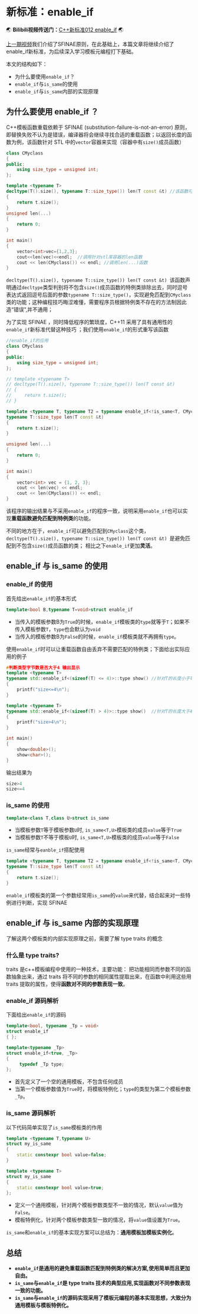# 新标准：enable_if
:earth_asia: **Bilibili视频传送门：**[C++新标准012  enable_if](https://www.bilibili.com/video/BV1Tv4y1N73A?spm_id_from=333.999.0.0&vd_source=0184d13a7c21515c19c1cdb9230751c8) :earth_asia:

[上一期视频](https://www.bilibili.com/video/BV1yr4y1t7qo?spm_id_from=333.999.0.0&vd_source=0184d13a7c21515c19c1cdb9230751c8)我们介绍了SFINAE原则，在此基础上，本篇文章将继续介绍了enable_if新标准，为后续深入学习模板元编程打下基础。

本文的结构如下：
- 为什么要使用`enable_if`？
- `enable_if`与`is_same`的使用
- `enable_if`与`is_same`内部的实现原理


## 为什么要使用 enable_if ？
C++模板函数重载依赖于 SFINAE (substitution-failure-is-not-an-error) 原则，即替换失败不认为是错误，编译器将会继续寻找合适的重载函数；以返回长度的函数为例，该函数针对 STL 中的`vector`容器来实现（容器中有`size()`成员函数）

```c++
class CMyclass
{
public:
    using size_type = unsigned int;
};

template <typename T>
decltype(T().size(), typename T::size_type()) len(T const &t) //该函数可以避免匹配到CMyclass类
{
    return t.size();
}
unsigned len(...)
{
    return 0;
}

int main()
{
    vector<int>vec={1,2,3};
    cout<<len(vec)<<endl;  //调用针对stl库容器的len函数
    cout << len(CMyclass()) << endl; //调用len(...)函数
}
```
`decltype(T().size(), typename T::size_type()) len(T const &t) `该函数声明通过`decltype`类型判别将不包含`size()`成员函数的特例类排除出去，同时逗号表达式返回逗号后面的参数`typename T::size_type()`，实现避免匹配到`CMyclass`类的功能；这种编程技巧晦涩难懂，需要程序员根据特例类不存在的方法制因此造“错误”,并不通用；

为了实现 SFINAE ，同时降低程序的繁琐度，C++11 采用了具有通用性的`enable_if`新标准代替这种技巧 ；我们使用`enable_if`的形式重写该函数
```c++
//enable_if的应用
class CMyclass
{
public:
    using size_type = unsigned int;
};

// template <typename T>  
// decltype(T().size(), typename T::size_type()) len(T const &t)
// {
//     return t.size();
// }

template <typename T, typename T2 = typename enable_if<!is_same<T, CMyclass>::value>::type> //enable_if形式
typename T::size_type len(T const &t)
{
    return t.size();
}

unsigned len(...)
{
    return 0;
}

int main()
{
    vector<int> vec = {1, 2, 3};
    cout << len(vec) << endl;
    cout << len(CMyclass()) << endl;
}
```
该程序的输出结果与不采用`enable_if`的程序一致，说明采用`enable_if`也可以实现**重载函数避免匹配到特例类**的功能。

不同的地方在于，`enable_if`可以避免匹配到`CMyclass`这个类，`decltype(T().size(), typename T::size_type()) len(T const &t) `是避免匹配到不包含`size()`成员函数的类；
相比之下`enable_if`更加**灵活**。

##  enable_if 与 is_same 的使用
###  enable_if 的使用
首先给出`enable_if`的基本形式
```c++
template<bool B,typename T=void>struct enable_if
```
- 当传入的模板参数B为`True`的时候，`enable_if`模板类的`type`就等于`T`；如果不传入模板参数`T`，`type`也会默认为`void`
- 当传入的模板参数B为`False`的时候，`enable_if`模板类就不再拥有`type`。

使用`enable_if`时可以让重载函数自由丢弃不需要匹配的特例类；下面给出实际应用的例子

```c++
#判断类型字节数是否大于4 输出显示
template <typename T>
typename std::enable_if<(sizeof(T) <= 4)>::type show() //针对T的长度小于等于4的情况生效
{
    printf("size<=4\n");
}

template <typename T>
typename std::enable_if<(sizeof(T) > 4)>::type show()  //针对T的长度大于4的情况生效
{
    printf("size>4\n");
}

int main()
{
    show<double>();
    show<char>();
}
```
输出结果为
```c++
size>4
size<=4
```


### is_same 的使用


```c++
template<class T,class U>struct is_same
```
- 当模板参数`T`等于模板参数`U`时, `is_same<T,U>`模板类的成员`value`等于`True`
- 当模板参数`T`不等于模板`U`时, `is_same<T,U>`模板类的成员`value`等于`False`

`is_same`经常与`eanble_if`搭配使用
```c++
template <typename T, typename T2 = typename enable_if<!is_same<T, CMyclass>::value>::type> //enable_if形式
typename T::size_type len(T const &t)
{
    return t.size();
}
```
`enable_if`模板类的第一个参数经常用`is_same`的`value`来代替，结合起来对一些特例进行判断，实现 SFINAE



##  enable_if 与 is_same 内部的实现原理

了解这两个模板类的内部实现原理之前，需要了解 type traits 的概念

### 什么是  type traits?
 traits  是c++模板编程中使用的一种技术，主要功能： 
 把功能相同而参数不同的函数抽象出来，通过  traits  将不同的参数的相同属性提取出来，在函数中利用这些用  traits  提取的属性，使得**函数对不同的参数表现一致**。

### enable_if 源码解析
下面给出`enable_if`的源码
```c++
template<bool, typename _Tp = void>
struct enable_if
{ };

template<typename _Tp>
struct enable_if<true, _Tp>
{ 
     typedef _Tp type; 
};
```
- 首先定义了一个空的通用模板，不包含任何成员
- 当第一个模板参数值为`True`时，将模板特例化；`type`的类型为第二个模板参数`_Tp`。

###  is_same 源码解析
以下代码简单实现了`is_same`模板类的作用
```c++
template <typename T,typename U>
struct my_is_same
{
    static constexpr bool value=false;
}

template <typename T>
struct my_is_same
{
    static constexpr bool value=true;
};
```
- 定义一个通用模板，针对两个模板参数类型不一致的情况，默认`value`值为`False`。
- 模板特例化，针对两个模板参数类型一致的情况，将`value`值设置为`True`。

 `is_same`和`enable_if`的基本实现方案可以总结为：**通用模板加模板实例化**。


## 总结
- **`enable_if`是通用的避免重载函数匹配到特例类的解决方案,使用简单而且更加自由。**
- **`is_same`与`enable_if`是 type traits 技术的典型应用,实现函数对不同参数表现一致的功能。**
- **`is_same`与`enable_if`的源码实现采用了模板元编程的基本实现思想，大致分为通用模板与模板特例化。**